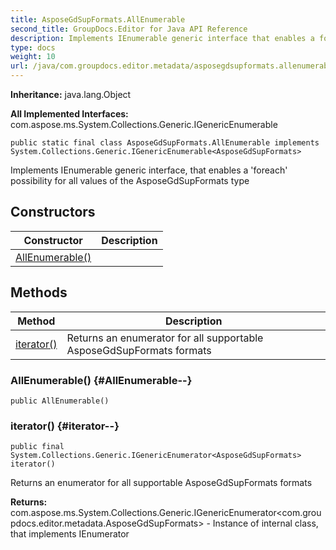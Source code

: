 ```yaml
---
title: AsposeGdSupFormats.AllEnumerable
second_title: GroupDocs.Editor for Java API Reference
description: Implements IEnumerable generic interface that enables a foreach possibility for all values of the AsposeGdSupFormats type
type: docs
weight: 10
url: /java/com.groupdocs.editor.metadata/asposegdsupformats.allenumerable/
---
```

**Inheritance:**
java.lang.Object

**All Implemented Interfaces:**
com.aspose.ms.System.Collections.Generic.IGenericEnumerable
```
public static final class AsposeGdSupFormats.AllEnumerable implements System.Collections.Generic.IGenericEnumerable<AsposeGdSupFormats>
```

Implements IEnumerable generic interface, that enables a 'foreach' possibility for all values of the AsposeGdSupFormats type
## Constructors

| Constructor | Description |
| --- | --- |
| [AllEnumerable()](#AllEnumerable--) |  |
## Methods

| Method | Description |
| --- | --- |
| [iterator()](#iterator--) | Returns an enumerator for all supportable AsposeGdSupFormats formats |
### AllEnumerable() {#AllEnumerable--}
```
public AllEnumerable()
```


### iterator() {#iterator--}
```
public final System.Collections.Generic.IGenericEnumerator<AsposeGdSupFormats> iterator()
```


Returns an enumerator for all supportable AsposeGdSupFormats formats

**Returns:**
com.aspose.ms.System.Collections.Generic.IGenericEnumerator<com.groupdocs.editor.metadata.AsposeGdSupFormats> - Instance of internal class, that implements IEnumerator
